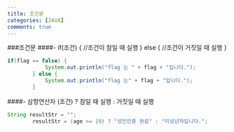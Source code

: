 ```yaml
---
title: 조건문
categories: [JAVA]
comments: true
---
```


###조건문
####- if(조건) {
//조건이 참일 때 실행
} else {
    //조건이 거짓일 때 실행
}
```JAVA
if(flag == false) {
			System.out.println("flag 는 " + flag + "입니다.");
		} else {
			System.out.println("flag 는" + flag + "입니다.");
		}
```

####- 삼항연산자
(조건) ? 참일 때 실행 : 거짓일 때 실행
```JAVA
String resultStr = "";
		resultStr = (age >= 19) ? "성인인증 완료" : "미성년자입니다.";

```